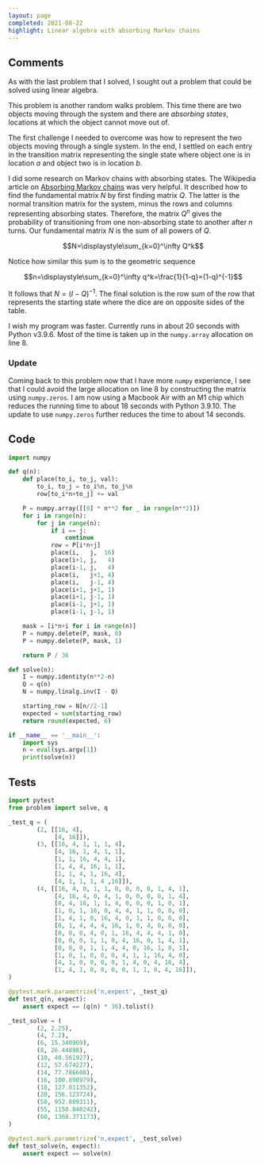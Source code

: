 ```yaml
---
layout: page
completed: 2021-08-22
highlight: Linear algebra with absorbing Markov chains
---
```


## Comments

As with the last problem that I solved, I sought out a problem that could be
solved using linear algebra.

This problem is another random walks problem.  This time there are two objects
moving through the system and there are _absorbing states_, locations at which
the object cannot move out of.

The first challenge I needed to overcome was how to represent the two
objects moving through a single system.  In the end, I settled on each entry in
the transition matrix representing the single state where object one is in
location $a$ and object two is in location $b$.

I did some research on Markov chains with absorbing states.  The Wikipedia
article on [Absorbing Markov
chains](https://en.wikipedia.org/wiki/Absorbing_Markov_chain#Fundamental_matrix)
was very helpful. It described how to find the fundamental matrix $N$ by first
finding matrix $Q$. The latter is the normal transition matrix for the system,
minus the rows and columns representing absorbing states. Therefore, the matrix
$Q^n$ gives the probability of transitioning from one non-absorbing state to
another after $n$ turns. Our fundamental matrix $N$ is the sum of all powers of
$Q$.

$$N=\displaystyle\sum_{k=0}^\infty Q^k$$

Notice how similar this sum is to the geometric sequence

$$n=\displaystyle\sum_{k=0}^\infty q^k=\frac{1}{1-q}=(1-q)^{-1}$$

It follows that $N=(I-Q)^{-1}$.  The final solution is the row sum of the row
that represents the starting state where the dice are on opposite sides of the
table.

I wish my program was faster.  Currently runs in about 20 seconds with Python
v3.9.6.  Most of the time is taken up in the `numpy.array` allocation on line
8.

### Update

Coming back to this problem now that I have more `numpy` experience, I see that
I could avoid the large allocation on line 8 by constructing the matrix using
`numpy.zeros`. I am now using a Macbook Air with an M1 chip which reduces the
running time to about 18 seconds with Python 3.9.10. The update to use
`numpy.zeros` further reduces the time to about 14 seconds.

## Code

```python
import numpy

def q(n):
    def place(to_i, to_j, val):
        to_i, to_j = to_i%n, to_j%n
        row[to_i*n+to_j] += val

    P = numpy.array([[0] * n**2 for _ in range(n**2)])
    for i in range(n):
        for j in range(n):
            if i == j:
                continue
            row = P[i*n+j]
            place(i,   j,  16)
            place(i+1, j,   4)
            place(i-1, j,   4)
            place(i,   j+1, 4)
            place(i,   j-1, 4)
            place(i+1, j+1, 1)
            place(i+1, j-1, 1)
            place(i-1, j+1, 1)
            place(i-1, j-1, 1)

    mask = [i*n+i for i in range(n)]
    P = numpy.delete(P, mask, 0)
    P = numpy.delete(P, mask, 1)

    return P / 36

def solve(n):
    I = numpy.identity(n**2-n)
    Q = q(n)
    N = numpy.linalg.inv(I - Q)

    starting_row = N[n//2-1]
    expected = sum(starting_row)
    return round(expected, 6)

if __name__ == '__main__':
    import sys
    n = eval(sys.argv[1])
    print(solve(n))
```

## Tests

```python
import pytest
from problem import solve, q

_test_q = (
        (2, [[16, 4],
             [4, 16]]),
        (3, [[16, 4, 1, 1, 1, 4],
             [4, 16, 1, 4, 1, 1],
             [1, 1, 16, 4, 4, 1],
             [1, 4, 4, 16, 1, 1],
             [1, 1, 4, 1, 16, 4],
             [4, 1, 1, 1, 4 ,16]]),
        (4, [[16, 4, 0, 1, 1, 0, 0, 0, 0, 1, 4, 1],
             [4, 16, 4, 0, 4, 1, 0, 0, 0, 0, 1, 4],
             [0, 4, 16, 1, 1, 4, 0, 0, 0, 1, 0, 1],
             [1, 0, 1, 16, 0, 4, 4, 1, 1, 0, 0, 0],
             [1, 4, 1, 0, 16, 4, 0, 1, 1, 0, 0, 0],
             [0, 1, 4, 4, 4, 16, 1, 0, 4, 0, 0, 0],
             [0, 0, 0, 4, 0, 1, 16, 4, 4, 4, 1, 0],
             [0, 0, 0, 1, 1, 0, 4, 16, 0, 1, 4, 1],
             [0, 0, 0, 1, 1, 4, 4, 0, 16, 1, 0, 1],
             [1, 0, 1, 0, 0, 0, 4, 1, 1, 16, 4, 0],
             [4, 1, 0, 0, 0, 0, 1, 4, 0, 4, 16, 4],
             [1, 4, 1, 0, 0, 0, 0, 1, 1, 0, 4, 16]]),
)

@pytest.mark.parametrize('n,expect', _test_q)
def test_q(n, expect):
    assert expect == (q(n) * 36).tolist()

_test_solve = (
        (2, 2.25),
        (4, 7.2),
        (6, 15.340909),
        (8, 26.44898),
        (10, 40.561927),
        (12, 57.674227),
        (14, 77.786608),
        (16, 100.898979),
        (18, 127.011352),
        (20, 156.123724),
        (50, 952.809311),
        (55, 1150.840242),
        (60, 1368.371173),
)

@pytest.mark.parametrize('n,expect', _test_solve)
def test_solve(n, expect):
    assert expect == solve(n)
```
